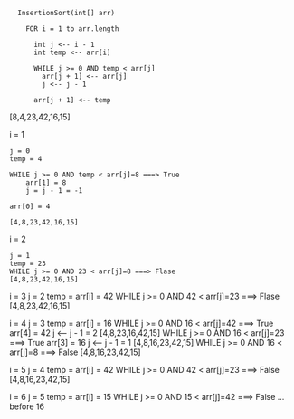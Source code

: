 ```
  InsertionSort(int[] arr)

    FOR i = 1 to arr.length

      int j <-- i - 1
      int temp <-- arr[i]

      WHILE j >= 0 AND temp < arr[j]
        arr[j + 1] <-- arr[j]
        j <-- j - 1

      arr[j + 1] <-- temp
```

[8,4,23,42,16,15]

i = 1

    j = 0
    temp = 4

    WHILE j >= 0 AND temp < arr[j]=8 ===> True
        arr[1] = 8
        j = j - 1 = -1

    arr[0] = 4

    [4,8,23,42,16,15]

i = 2

    j = 1
    temp = 23
    WHILE j >= 0 AND 23 < arr[j]=8 ===> Flase
    [4,8,23,42,16,15]

i = 3
j = 2
temp = arr[i] = 42
WHILE j >= 0 AND 42 < arr[j]=23 ===> Flase
[4,8,23,42,16,15]

i = 4
j = 3
temp = arr[i] = 16
WHILE j >= 0 AND 16 < arr[j]=42 ===> True
arr[4] = 42
j <-- j - 1 = 2
[4,8,23,16,42,15]
WHILE j >= 0 AND 16 < arr[j]=23 ===> True
arr[3] = 16
j <-- j - 1 = 1
[4,8,16,23,42,15]
WHILE j >= 0 AND 16 < arr[j]=8 ===> False
[4,8,16,23,42,15]

i = 5
j = 4
temp = arr[i] = 42
WHILE j >= 0 AND 42 < arr[j]=23 ===> False
[4,8,16,23,42,15]

i = 6
j = 5
temp = arr[i] = 15
WHILE j >= 0 AND 15 < arr[j]=42 ===> False
... before 16
